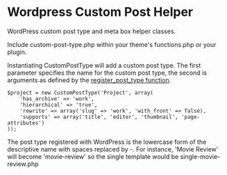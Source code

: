 Wordpress Custom Post Helper
=====================

WordPress custom post type and meta box helper classes.

Include custom-post-type.php within your theme's functions.php or your plugin.

Instantiating CustomPostType will add a custom post type. The first parameter specifies the name for the custom post type, the second is arguments as defined by the [register_post_type function](http://codex.wordpress.org/Function_Reference/register_post_type).

	$project = new CustomPostType('Project', array(
		'has_archive' => 'work',
		'hierarchical' => 'true',
		'rewrite' => array('slug' => 'work', 'with_front' => false),
		'supports' => array('title', 'editor', 'thumbnail', 'page-attributes')
	));
	
The post type registered with WordPress is the lowercase form of the descriptive name with spaces replaced by -. For instance, 'Movie Review' will become 'movie-review' so the single template would be single-movie-review.php